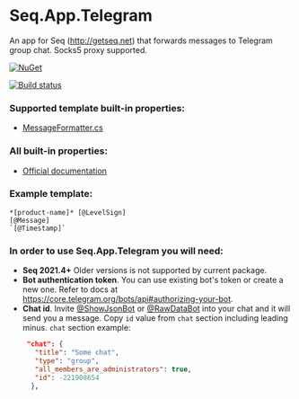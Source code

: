 # Seq.App.Telegram
An app for Seq (http://getseq.net) that forwards messages to Telegram group chat. Socks5 proxy supported.

[![NuGet](https://img.shields.io/nuget/v/Seq.App.Telegram.svg?style=flat-square)](https://www.nuget.org/packages/Seq.App.Telegram/)

[![Build status](https://ci.appveyor.com/api/projects/status/slbuim8p6s9adl2g/branch/master?svg=true)](https://ci.appveyor.com/project/stdray/seq-app-telegram/branch/master)

### Supported template built-in properties:
* [MessageFormatter.cs](https://github.com/LykkeCorp/XMM.Seq.App.Telegram/blob/main/src/Seq.App.Telegram/MessageFormatter.cs#L46)

### All built-in properties:
* [Official documentation](https://docs.datalust.co/docs/built-in-properties-and-functions)

### Example template:  
```
*[product-name]* [@LevelSign]  
[@Message]  
`[@Timestamp]`  
```

### In order to use Seq.App.Telegram you will need:
* **Seq 2021.4+** Older versions is not supported by current package.
* **Bot authentication token**. You can use existing bot's token or create a new one. Refer to docs at https://core.telegram.org/bots/api#authorizing-your-bot.
* **Chat id**. Invite [@ShowJsonBot](https://telegram.me/ShowJsonBot) or [@RawDataBot](https://telegram.me/RawDataBot) into your chat and it will send you a message. Copy `id` value from `chat` section including leading minus.
	`chat` section example:
	```json
	 "chat": {
	   "title": "Some chat",
	   "type": "group",
	   "all_members_are_administrators": true,
	   "id": -221908654
	  },
	```
